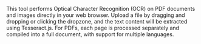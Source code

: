 This tool performs Optical Character Recognition (OCR) on PDF documents and images directly in your web browser. Upload a file by dragging and dropping or clicking the dropzone, and the text content will be extracted using Tesseract.js. For PDFs, each page is processed separately and compiled into a full document, with support for multiple languages.

<!-- Generated from commit: c1233dfcddff62241dac9dd5d99e0726557350a8 -->